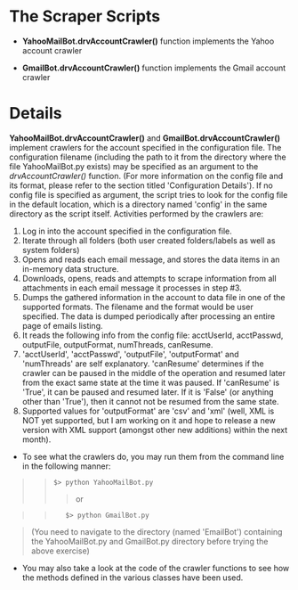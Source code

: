 # The Scraper Scripts #

  * **YahooMailBot.drvAccountCrawler()** function implements the Yahoo account crawler

  * **GmailBot.drvAccountCrawler()** function implements the Gmail account crawler


# Details #

**YahooMailBot.drvAccountCrawler()** and **GmailBot.drvAccountCrawler()** implement crawlers for the account specified in the configuration file. The configuration filename (including the path to it from the directory where the file YahooMailBot.py exists) may be specified as an argument to the _drvAccountCrawler()_ function. (For more information on the config file and its format, please refer to the section titled 'Configuration Details'). If no config file is specified as argument, the script tries to look for the config file in the default location, which is a directory named 'config' in the same directory as the script itself. Activities performed by the crawlers are:
  1. Log in into the account specified in the configuration file.
  1. Iterate through all folders (both user created folders/labels as well as system folders)
  1. Opens and reads each email message, and stores the data items in an in-memory data structure.
  1. Downloads, opens, reads and attempts to scrape information from all attachments in each email message it processes in step #3.
  1. Dumps the gathered information in the account to data file in one of the supported formats. The filename and the format would be user specified. The data is dumped periodically after processing an entire page of emails listing.
  1. It reads the following info from the config file: acctUserId, acctPasswd, outputFile, outputFormat, numThreads, canResume.
  1. 'acctUserId', 'acctPasswd', 'outputFile', 'outputFormat' and 'numThreads' are self explanatory. 'canResume' determines if the crawler can be paused in the middle of the operation and resumed later from the exact same state at the time it was paused. If 'canResume' is 'True', it can be paused and resumed later. If it is 'False' (or anything other than 'True'), then it cannot not be resumed from the same state.
  1. Supported values for 'outputFormat' are 'csv' and 'xml' (well, XML is NOT yet supported, but I am working on it and hope to release a new version with XML support (amongst other new additions) within the next month).

  * To see what the crawlers do, you may run them from the command line in the following manner:
> > ` $> python YahooMailBot.py `
> > > or

> > `    $> python GmailBot.py `


> (You need to navigate to the directory (named 'EmailBot') containing the YahooMailBot.py and GmailBot.py directory before trying the above exercise)

  * You may also take a look at the code of the crawler functions to see how the methods defined in the various classes have been used.